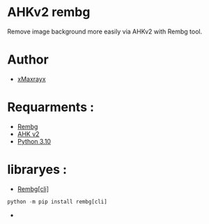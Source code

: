 # AHKv2 rembg

 Remove image background more easily via AHKv2 with Rembg tool.

# Author

- [xMaxrayx](https://github.com/xMaxrayx)

# Requarments :
- [Rembg](https://github.com/danielgatis/rembg)
- [AHK v2](https://www.autohotkey.com/)
- [Python 3.10](https://www.python.org)  


# libraryes :
- [Rembg[cli]](https://github.com/danielgtz/rembg)

```python
python -m pip install rembg[cli]
```
- 
